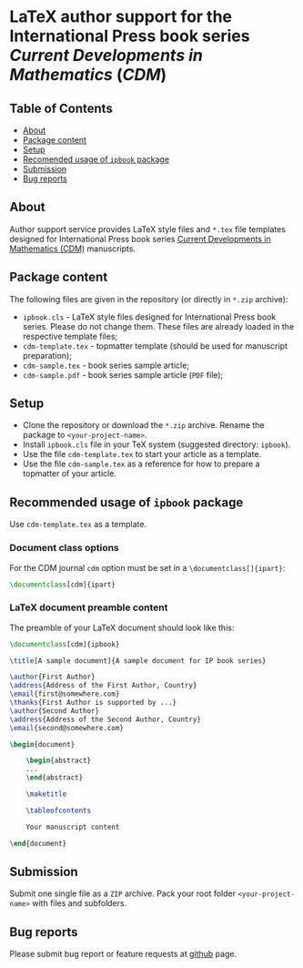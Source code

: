 # LaTeX author support for the International Press book series *Current Developments in Mathematics* (*CDM*)

## Table of Contents

* [About](#about)
* [Package content](#package-content)
* [Setup](#setup)
* [Recomended usage of `ipbook` package](#recomended-usage-of-ipbook-package)
* [Submission](#submission)
* [Bug reports](#bug-reports)

## About

Author support service provides LaTeX style files and `*.tex` file templates designed for International Press book series
[Current Developments in Mathematics (CDM)](https://www.intlpress.com/site/pub/pages/books/_home/series/00000007/) manuscripts.

## Package content

The following files are given in the repository (or directly in `*.zip` archive):

* `ipbook.cls` - LaTeX style files designed for International Press book series.
  Please do not change them. These files are already loaded in the respective template files;
* `cdm-template.tex` - topmatter template (should be used for manuscript preparation);
* `cdm-sample.tex` - book series sample article;
* `cdm-sample.pdf` - book series sample article (`PDF` file);

## Setup
* Clone the repository or download the `*.zip` archive. Rename the package to `<your-project-name>`.
* Install `ipbook.cls` file in your TeX system (suggested directory: `ipbook`).
* Use the file `cdm-template.tex` to start your article as a template.
* Use the file `cdm-sample.tex` as a reference for how to prepare a topmatter of your article.

## Recommended usage of `ipbook` package

Use `cdm-template.tex` as a template.

### Document class options

For the CDM journal `cdm` option must be set
in a `\documentclass[]{ipart}`:
```latex
\documentclass[cdm]{ipart}
```

### LaTeX document preamble content

The preamble of your LaTeX document should look like this:

```latex
\documentclass[cdm]{ipbook}

\title[A sample document]{A sample document for IP book series}

\author{First Author}
\address{Address of the First Author, Country}
\email{first@somewhere.com}
\thanks{First Author is supported by ...}
\author{Second Author}
\address{Address of the Second Author, Country}
\email{second@somewhere.com}

\begin{document}

    \begin{abstract}
    ...
    \end{abstract}

    \maketitle

    \tableofcontents

    Your manuscript content

\end{document}
```

## Submission

Submit one single file as a `ZIP` archive.
Pack your root folder `<your-project-name>` with files and subfolders.

## Bug reports

Please submit bug report or feature requests at
[github](https://github.com/vtex-soft/texsupport.intlpress-cdm/issues) page.